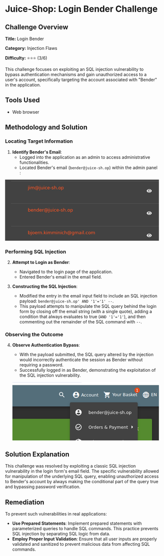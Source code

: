 # Juice-Shop: Login Bender Challenge

## Challenge Overview

**Title:** Login Bender

**Category:** Injection Flaws

**Difficulty:** ⭐⭐⭐ (3/6)

This challenge focuses on exploiting an SQL injection vulnerability to bypass authentication mechanisms and gain unauthorized access to a user's account, specifically targeting the account associated with "Bender" in the application.

## Tools Used

- Web browser

## Methodology and Solution

### Locating Target Information

1. **Identify Bender's Email**:
   - Logged into the application as an admin to access administrative functionalities.
   - Located Bender's email (`bender@juice-sh.op`) within the admin panel :

![bender username from administration panel](../assets/difficulty3/login_bender_1.png)

### Performing SQL Injection

2. **Attempt to Login as Bender**:
   - Navigated to the login page of the application.
   - Entered Bender's email in the email field.
   
3. **Constructing the SQL Injection**:
   - Modified the entry in the email input field to include an SQL injection payload: `bender@juice-sh.op' AND '1'='1' --`.
   - This payload attempts to manipulate the SQL query behind the login form by closing off the email string (with a single quote), adding a condition that always evaluates to true (`AND '1'='1'`), and then commenting out the remainder of the SQL command with `--`.

### Observing the Outcome

4. **Observe Authentication Bypass**:
   - With the payload submitted, the SQL query altered by the injection would incorrectly authenticate the session as Bender without requiring a password.
   - Successfully logged in as Bender, demonstrating the exploitation of the SQL injection vulnerability.

   ![login proof](../assets/difficulty3/login_bender_2.png)

## Solution Explanation

This challenge was resolved by exploiting a classic SQL injection vulnerability in the login form's email field. The specific vulnerability allowed for manipulation of the underlying SQL query, enabling unauthorized access to Bender's account by always making the conditional part of the query true and bypassing password verification.

## Remediation

To prevent such vulnerabilities in real applications:
- **Use Prepared Statements**: Implement prepared statements with parameterized queries to handle SQL commands. This practice prevents SQL injection by separating SQL logic from data.
- **Employ Proper Input Validation**: Ensure that all user inputs are properly validated and sanitized to prevent malicious data from affecting SQL commands.
